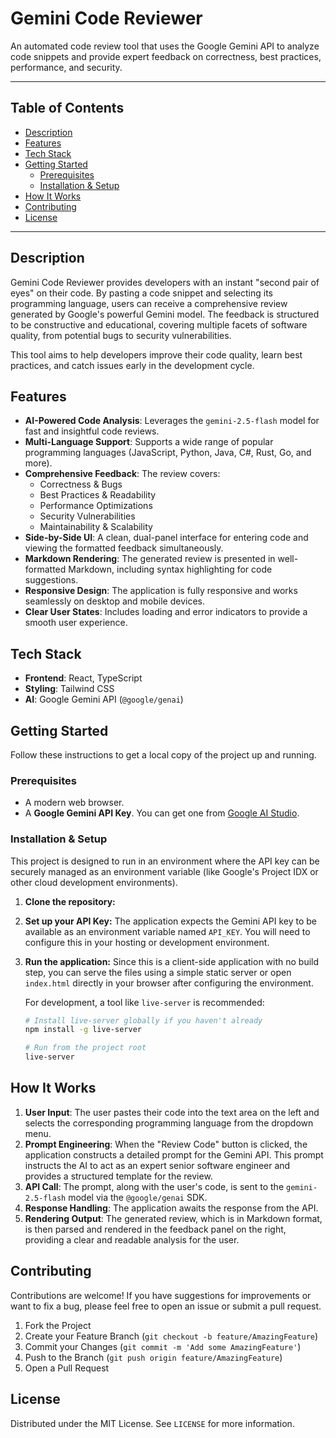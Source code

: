 # Gemini Code Reviewer

An automated code review tool that uses the Google Gemini API to analyze code snippets and provide expert feedback on correctness, best practices, performance, and security.

---

## Table of Contents

- [Description](#description)
- [Features](#features)
- [Tech Stack](#tech-stack)
- [Getting Started](#getting-started)
  - [Prerequisites](#prerequisites)
  - [Installation & Setup](#installation--setup)
- [How It Works](#how-it-works)
- [Contributing](#contributing)
- [License](#license)

---

## Description

Gemini Code Reviewer provides developers with an instant "second pair of eyes" on their code. By pasting a code snippet and selecting its programming language, users can receive a comprehensive review generated by Google's powerful Gemini model. The feedback is structured to be constructive and educational, covering multiple facets of software quality, from potential bugs to security vulnerabilities.

This tool aims to help developers improve their code quality, learn best practices, and catch issues early in the development cycle.

## Features

- **AI-Powered Code Analysis**: Leverages the `gemini-2.5-flash` model for fast and insightful code reviews.
- **Multi-Language Support**: Supports a wide range of popular programming languages (JavaScript, Python, Java, C#, Rust, Go, and more).
- **Comprehensive Feedback**: The review covers:
  - Correctness & Bugs
  - Best Practices & Readability
  - Performance Optimizations
  - Security Vulnerabilities
  - Maintainability & Scalability
- **Side-by-Side UI**: A clean, dual-panel interface for entering code and viewing the formatted feedback simultaneously.
- **Markdown Rendering**: The generated review is presented in well-formatted Markdown, including syntax highlighting for code suggestions.
- **Responsive Design**: The application is fully responsive and works seamlessly on desktop and mobile devices.
- **Clear User States**: Includes loading and error indicators to provide a smooth user experience.

## Tech Stack

- **Frontend**: React, TypeScript
- **Styling**: Tailwind CSS
- **AI**: Google Gemini API (`@google/genai`)

## Getting Started

Follow these instructions to get a local copy of the project up and running.

### Prerequisites

- A modern web browser.
- A **Google Gemini API Key**. You can get one from [Google AI Studio](https://aistudio.google.com/app/apikey).

### Installation & Setup

This project is designed to run in an environment where the API key can be securely managed as an environment variable (like Google's Project IDX or other cloud development environments).

1.  **Clone the repository:**

2.  **Set up your API Key:**
    The application expects the Gemini API key to be available as an environment variable named `API_KEY`. You will need to configure this in your hosting or development environment.

3.  **Run the application:**
    Since this is a client-side application with no build step, you can serve the files using a simple static server or open `index.html` directly in your browser after configuring the environment.

    For development, a tool like `live-server` is recommended:
    ```bash
    # Install live-server globally if you haven't already
    npm install -g live-server

    # Run from the project root
    live-server
    ```

## How It Works

1.  **User Input**: The user pastes their code into the text area on the left and selects the corresponding programming language from the dropdown menu.
2.  **Prompt Engineering**: When the "Review Code" button is clicked, the application constructs a detailed prompt for the Gemini API. This prompt instructs the AI to act as an expert senior software engineer and provides a structured template for the review.
3.  **API Call**: The prompt, along with the user's code, is sent to the `gemini-2.5-flash` model via the `@google/genai` SDK.
4.  **Response Handling**: The application awaits the response from the API.
5.  **Rendering Output**: The generated review, which is in Markdown format, is then parsed and rendered in the feedback panel on the right, providing a clear and readable analysis for the user.

## Contributing

Contributions are welcome! If you have suggestions for improvements or want to fix a bug, please feel free to open an issue or submit a pull request.

1.  Fork the Project
2.  Create your Feature Branch (`git checkout -b feature/AmazingFeature`)
3.  Commit your Changes (`git commit -m 'Add some AmazingFeature'`)
4.  Push to the Branch (`git push origin feature/AmazingFeature`)
5.  Open a Pull Request

## License

Distributed under the MIT License. See `LICENSE` for more information.
